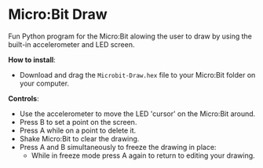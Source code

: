 # Micro:Bit Draw

Fun Python program for the Micro:Bit alowing the user to draw by using the built-in accelerometer and LED screen.

**How to install**:
- Download and drag the `Microbit-Draw.hex` file to your Micro:Bit folder on your computer.

**Controls**:
- Use the accelerometer to move the LED 'cursor' on the Micro:Bit around.
- Press B to set a point on the screen.
- Press A while on a point to delete it.
- Shake Micro:Bit to clear the drawing.
- Press A and B simultaneously to freeze the drawing in place:
    * While in freeze mode press A again to return to editing your drawing.
